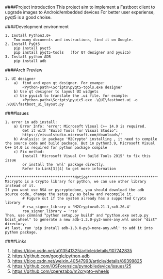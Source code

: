 ####Project introduction
    This project aim to implement a Fastboot client to upgrade images to Android/embedded devices
    For better user experiense, pyqt5 is a good choise.

####Development environment

    1. Install Python3.0+
        Too many documents and instructions, find it on Google.
    2. Install PyQt5
        pip install pyqt5
        pip install pyqt5-tools   (for QT designer and pyuic5)
    3. Install python ADB
        pip install adb

####Arch Preview

    1. UI designer
        a)  find and open qt designer. For exampe:
            <Python-path>\Scripts\pyqt5-tools.exe designer
        b) Use qt designer to layout UI widgets
        c) Use pyuic5 to translate the .ui file. for example:
            <Python-path>\Scripts\pyuic5.exe .\QUI\fastboot.ui -o .\QUI\fastboot_ui_layout.py

####Issues

    1. error in adb install:
        a) Error Info: 'error: Microsoft Visual C++ 14.0 is required. 
            Get it with "Build Tools for Visual Studio":
            https://visualstudio.microsoft.com/downloads/'
        b) Analysis: in package 'M2Crypto' installing , it need to compile   the source code and build package. But in python3.9, Microsoft Visual C++ 14.0 is required for python package compile
        c) Fix method: 
            Install 'Microsoft Visual C++ Build Tools 2015' to fix this issue
            or install the 'whl' package directly.
            Refer to Link[3][4] to get more information

    /*******************************Notice**********************************/
    M2crypto is a Crypto library for python, we can use other library instead of it.
    If you want use RSA or pycryptodome, you should download the adb source code, change the setup.py as below and recompile it.
            # Figure out if the system already has a supported Crypto library
            # rsa_signer_library = 'M2Crypto>=0.21.1,<=0.26.4'
            rsa_signer_library = 'rsa'
    Then, use command "python setup.py build" and "python.exe setup.py bdist_wheel" to generate a new adb-1.3.0-py3-none-any.whl under "dist" directory.
    At last, run 'pip install adb-1.3.0-py3-none-any.whl' to add it into python package.


####Links
1. https://blog.csdn.net/u013541325/article/details/107742835
2. https://github.com/google/python-adb
3. https://blog.csdn.net/weixin_40547993/article/details/89399825
4. https://github.com/iOSForensics/pymobiledevice/issues/25
5. https://github.com/cperezabo/m2crypto-wheels
